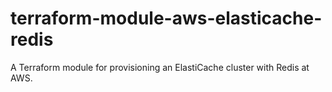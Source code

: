 # terraform-module-aws-elasticache-redis

A Terraform module for provisioning an ElastiCache cluster with Redis at AWS.

